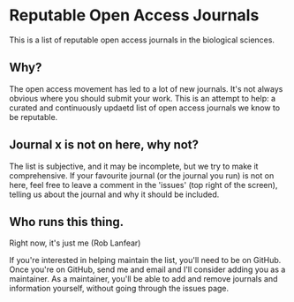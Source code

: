 # Reputable Open Access Journals

This is a list of reputable open access journals in the biological sciences.

## Why?

The open access movement has led to a lot of new journals. It's not always obvious where you should submit your work. This is an attempt to help: a curated and continuously updaetd list of open access journals we know to be reputable. 

## Journal x is not on here, why not?

The list is subjective, and it may be incomplete, but we try to make it comprehensive. If your favourite journal (or the journal you run) is not on here, feel free to leave a comment in the 'issues' (top right of the screen), telling us about the journal and why it should be included.

## Who runs this thing. 

Right now, it's just me (Rob Lanfear)

If you're interested in helping maintain the list, you'll need to be on GitHub. Once you're on GitHub, send me and email and I'll consider adding you as a maintainer. As a maintainer, you'll be able to add and remove journals and information yourself, without going through the issues page.

